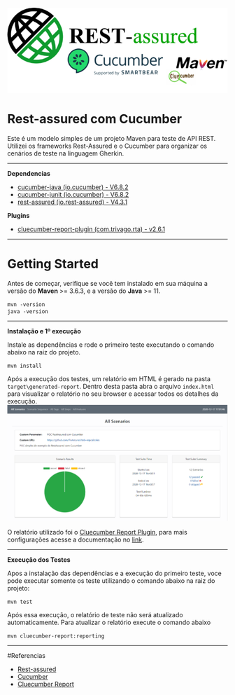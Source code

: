 ![Rest-Assured Cucumber Logo](imgs/RestassuredCucumber.png)
<ls>

# Rest-assured com Cucumber

Este é um modelo simples de um projeto Maven para teste de API REST. Utilizei os frameworks Rest-Assured e o Cucumber para organizar os cenários de teste na linguagem Gherkin.

___
**Dependencias**

- [cucumber-java (io.cucumber) - V6.8.2](https://mvnrepository.com/artifact/io.cucumber/cucumber-java/6.8.2)
- [cucumber-junit (io.cucumber) - V6.8.2](https://mvnrepository.com/artifact/io.cucumber/cucumber-junit/6.8.2)
- [rest-assured (io.rest-assured) - V4.3.1](https://mvnrepository.com/artifact/io.rest-assured/rest-assured/4.3.1)

**Plugins**
- [cluecumber-report-plugin (com.trivago.rta) - v2.6.1](https://github.com/trivago/cluecumber-report-plugin)



___
# Getting Started

Antes de começar, verifique se você tem instalado em sua máquina a versão do **Maven** >= 3.6.3, e a versão do **Java** >= 11.

```console
mvn -version
java -version
```
___
**Instalação e 1º execução**

Instale as dependências e rode o primeiro teste executando o comando abaixo na raiz do projeto.

```console
mvn install
```

Após a execução dos testes, um relatório em HTML é gerado na pasta `target\generated-report`. Dentro desta pasta abra o arquivo `index.html` para visualizar o relatório no seu browser e acessar todos os detalhes da execução.
<ls>
<ls>
![report](imgs/report.png)


O relatório utilizado foi o [Cluecumber Report Plugin](https://github.com/trivago/cluecumber-report-plugin), para mais configurações acesse a documentação no [link](https://github.com/trivago/cluecumber-report-plugin).

___

**Execução dos Testes**

Apos a instalação das dependências e a execução do primeiro teste, voce pode executar somente os teste utilizando o comando abaixo na raiz do projeto:

```console
mvn test
```

Após essa execução, o relatório de teste não será atualizado automaticamente. Para atualizar o relatório execute o comando abaixo

```console
mvn cluecumber-report:reporting
```
___
#Referencias


- [Rest-assured](https://rest-assured.io/)
- [Cucumber](https://cucumber.io/)
- [Cluecumber Report](https://tech.trivago.com/2017/11/16/cluecumber-report-maven-plugin-for-cucumber-test-reporting/)